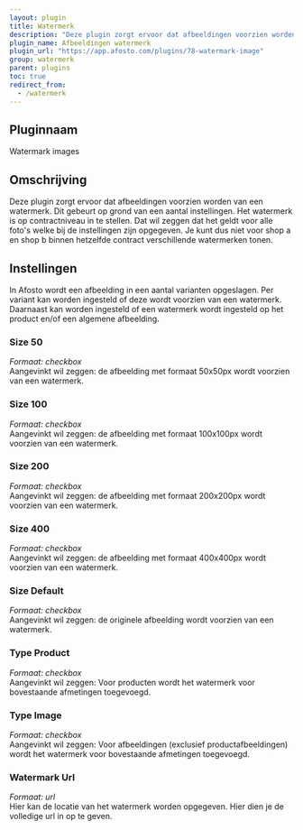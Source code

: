 ```yaml
---
layout: plugin
title: Watermerk
description: "Deze plugin zorgt ervoor dat afbeeldingen voorzien worden van een watermerk. Dit gebeurt op grond van een aantal instellingen."
plugin_name: Afbeeldingen watermerk
plugin_url: "https://app.afosto.com/plugins/78-watermark-image"
group: watermerk
parent: plugins
toc: true
redirect_from:
  - /watermerk
---
```

## Pluginnaam
Watermark images

## Omschrijving
Deze plugin zorgt ervoor dat afbeeldingen voorzien worden van een watermerk. Dit gebeurt op grond van een aantal instellingen. Het watermerk is op contractniveau in te stellen. Dat wil zeggen dat het geldt voor alle foto's welke bij de instellingen zijn opgegeven. Je kunt dus niet voor shop a en shop b binnen hetzelfde contract verschillende watermerken tonen.

## Instellingen
In Afosto wordt een afbeelding in een aantal varianten opgeslagen. Per variant kan worden ingesteld of deze wordt voorzien van een watermerk. Daarnaast kan worden ingesteld of een watermerk wordt ingesteld op het product en/of een algemene afbeelding.

### Size 50
_Formaat: checkbox_  
Aangevinkt wil zeggen: de afbeelding met formaat 50x50px wordt voorzien van een watermerk.

### Size 100
_Formaat: checkbox_  
Aangevinkt wil zeggen: de afbeelding met formaat 100x100px wordt voorzien van een watermerk.

### Size 200
_Formaat: checkbox_  
Aangevinkt wil zeggen: de afbeelding met formaat 200x200px wordt voorzien van een watermerk.

### Size 400
_Formaat: checkbox_  
Aangevinkt wil zeggen: de afbeelding met formaat 400x400px wordt voorzien van een watermerk.

### Size Default
_Formaat: checkbox_  
Aangevinkt wil zeggen: de originele afbeelding wordt voorzien van een watermerk.

### Type Product
_Formaat: checkbox_  
Aangevinkt wil zeggen: Voor producten wordt het watermerk voor bovestaande afmetingen toegevoegd.


### Type Image
_Formaat: checkbox_  
Aangevinkt wil zeggen: Voor afbeeldingen (exclusief productafbeeldingen) wordt het watermerk voor bovestaande afmetingen toegevoegd.

### Watermark Url
_Formaat: url_  
Hier kan de locatie van het watermerk worden opgegeven. Hier dien je de volledige url in op te geven. 
